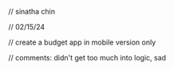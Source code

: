 // sinatha chin

// 02/15/24

// create a budget app in mobile version only

// comments: didn't get too much into logic, sad